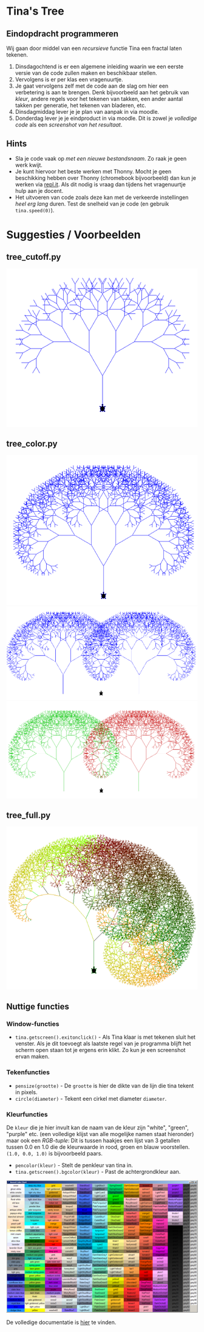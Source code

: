 # Tina's Tree

## Eindopdracht programmeren

Wij gaan door middel van een _recursieve_ functie Tina een fractal laten tekenen.

1.  Dinsdagochtend is er een algemene inleiding waarin we een eerste versie van de code zullen maken en beschikbaar stellen.
2.  Vervolgens is er per klas een vragenuurtje.
3.  Je gaat vervolgens zelf met de code aan de slag om hier een verbetering is aan te brengen. Denk bijvoorbeeld aan het gebruik van _kleur_, andere regels voor het tekenen van takken, een ander aantal takken per generatie, het tekenen van bladeren, etc.
4.  Dinsdagmiddag lever je je plan van aanpak in via moodle.
5.  Donderdag lever je je eindproduct in via moodle. Dit is zowel je _volledige code_ als een _screenshot van het resultaat_.

## Hints

-   Sla je code vaak op _met een nieuwe bestandsnaam_. Zo raak je geen werk kwijt.
-   Je kunt hiervoor het beste werken met Thonny. Mocht je geen beschikking hebben over Thonny (chromebook bijvoorbeeld) dan kun je werken via [repl.it](https://repl.it/). Als dit nodig is vraag dan tijdens het vragenuurtje hulp aan je docent.
-   Het uitvoeren van code zoals deze kan met de verkeerde instellingen _heel erg lang_ duren. Test de snelheid van je code (en gebruik `tina.speed(0)`).

# Suggesties / Voorbeelden

## tree_cutoff.py

![Voorbeeld 1](examples/ex01.PNG "Een eerste boom")

## tree_color.py

![Voorbeeld 2](examples/ex02.PNG "Veel takken")
![Voorbeeld 3](examples/ex03.PNG "Twee bomen")
![Voorbeeld 4](examples/ex04.PNG "Twee bomen met verschillende kleuren")

## tree_full.py

![Voorbeeld 10](examples/ex10.PNG "Scheef en met varierende kleuren")

## Nuttige functies

### Window-functies

-   `tina.getscreen().exitonclick()` - Als Tina klaar is met tekenen sluit het venster. Als je dit toevoegt als laatste regel van je programma blijft het scherm open staan tot je ergens erin klikt. Zo kun je een screenshot ervan maken.

### Tekenfuncties

-   `pensize(grootte)` - De `grootte` is hier de dikte van de lijn die tina tekent in pixels.
-   `circle(diameter)` - Tekent een cirkel met diameter `diameter`.

### Kleurfuncties

De `kleur` die je hier invult kan de naam van de kleur zijn "white", "green", "purple" etc. (een volledige klijst van alle mogelijke namen staat hieronder) maar ook een _RGB-tuple_: Dit is tussen haakjes een lijst van 3 getallen tussen 0.0 en 1.0 die de kleurwaarde in rood, groen en blauw voorstellen. `(1.0, 0.0, 1.0)` is bijvoorbeeld paars.

-   `pencolor(kleur)` - Stelt de penkleur van tina in.
-   `tina.getscreen().bgcolor(kleur)` - Past de achtergrondkleur aan.

![tkinter colors](img/colornames.png "Alle mogelijke kleuren")

De volledige documentatie is [hier](https://docs.python.org/3.8/library/turtle.html) te vinden.
